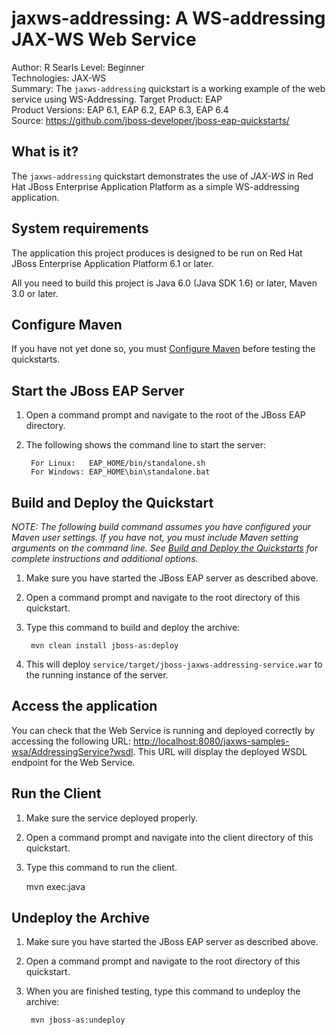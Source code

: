 jaxws-addressing: A WS-addressing JAX-WS Web Service
==================================================
Author: R Searls
Level: Beginner  
Technologies: JAX-WS  
Summary: The `jaxws-addressing` quickstart is a working example of the web service using WS-Addressing.
Target Product: EAP  
Product Versions: EAP 6.1, EAP 6.2, EAP 6.3, EAP 6.4  
Source: <https://github.com/jboss-developer/jboss-eap-quickstarts/>  

What is it?
-----------

The `jaxws-addressing` quickstart demonstrates the use of *JAX-WS* in Red Hat JBoss Enterprise Application Platform as a simple WS-addressing application.

System requirements
-------------------

The application this project produces is designed to be run on Red Hat JBoss Enterprise Application Platform 6.1 or later.

All you need to build this project is Java 6.0 (Java SDK 1.6) or later, Maven 3.0 or later.

 
Configure Maven
---------------

If you have not yet done so, you must [Configure Maven](https://github.com/jboss-developer/jboss-developer-shared-resources/blob/master/guides/CONFIGURE_MAVEN.md#configure-maven-to-build-and-deploy-the-quickstarts) before testing the quickstarts.


Start the JBoss EAP Server
----------------------         

1. Open a command prompt and navigate to the root of the JBoss EAP directory.
2. The following shows the command line to start the server:

        For Linux:   EAP_HOME/bin/standalone.sh
        For Windows: EAP_HOME\bin\standalone.bat


Build and Deploy the Quickstart
-------------------------

_NOTE: The following build command assumes you have configured your Maven user settings. If you have not, you must include Maven setting arguments on the command line. See [Build and Deploy the Quickstarts](../README.md#build-and-deploy-the-quickstarts) for complete instructions and additional options._

1. Make sure you have started the JBoss EAP server as described above.
2. Open a command prompt and navigate to the root directory of this quickstart.
3. Type this command to build and deploy the archive:

        mvn clean install jboss-as:deploy

4. This will deploy `service/target/jboss-jaxws-addressing-service.war` to the running instance of the server.

Access the application 
---------------------

You can check that the Web Service is running and deployed correctly by accessing the following URL: <http://localhost:8080/jaxws-samples-wsa/AddressingService?wsdl>. This URL will display the deployed WSDL endpoint for the Web Service.

Run the Client
--------------
1. Make sure the service deployed properly.
2. Open a command prompt and navigate into the client directory of this quickstart.
3. Type this command to run the client.

     mvn exec:java

Undeploy the Archive
--------------------

1. Make sure you have started the JBoss EAP server as described above.
2. Open a command prompt and navigate to the root directory of this quickstart.
3. When you are finished testing, type this command to undeploy the archive:

        mvn jboss-as:undeploy